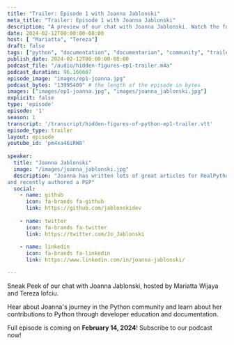 ```yaml
---
title: "Trailer: Episode 1 with Joanna Jablonski"
meta_title: "Trailer: Episode 1 with Joanna Jablonski"
description: "A preview of our chat with Joanna Jablonski. Watch the full episode on Feb 14, 2024"
date: 2024-02-12T00:00:00-08:00
host: [ "Mariatta", "Tereza"]
draft: false
tags: ["python", "documentation", "documentarian", "community", "trailer"]
publish_date: 2024-02-12T00:00:00-08:00
podcast_file: "/audio/hidden-figures-ep1-trailer.m4a"
podcast_duration: 96.166667
episode_image: "images/ep1-joanna.jpg"
podcast_bytes: "13995409" # the length of the episode in bytes
images: ["images/ep1-joanna.jpg", "images/joanna_jablonski.jpg"]
explicit: false 
type: 'episode'
episode: '1'
season: 1
transcript: '/transcript/hidden-figures-of-python-ep1-trailer.vtt'
episode_type: trailer
layout: episode
youtube_id: 'pm4xa46iRW8'
  
speaker:
  title: "Joanna Jablonski"
  image: "/images/joanna_jablonski.jpg"
  description: "Joanna has written lots of great articles for RealPython, blogged for the Python Language Summit,
and recently authored a PEP"
  social:
    - name: github
      icon: fa-brands fa-github
      link: https://github.com/jablonskidev
  
    - name: twitter
      icon: fa-brands fa-twitter
      link: https://twitter.com/Jo_Jablonski
  
    - name: linkedin
      icon: fa-brands fa-linkedin
      link: https://www.linkedin.com/in/joanna-jablonski/

---
```


Sneak Peek of our chat with Joanna Jablonski, hosted by Mariatta Wijaya and Tereza Iofciu.

Hear about Joanna's journey in the Python community and learn about her contributions to Python through developer education
and documentation.

Full episode is coming on **February 14, 2024**! Subscribe to our podcast now!
